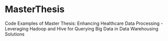 # MasterThesis
Code Examples of Master Thesis: Enhancing Healthcare Data Processing - Leveraging Hadoop and Hive for Querying Big Data in Data Warehousing Solutions
